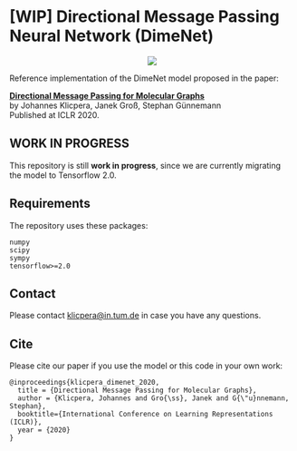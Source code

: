 # [WIP] Directional Message Passing Neural Network (DimeNet)

<p align="center">
<img src="https://github.com/klicperajo/dimenet/blob/master/2dfilters_large_layer2.png?raw=true">
</p>


Reference implementation of the DimeNet model proposed in the paper:

**[Directional Message Passing for Molecular Graphs](https://www.kdd.in.tum.de/gdc)**   
by Johannes Klicpera, Janek Groß, Stephan Günnemann   
Published at ICLR 2020.

## WORK IN PROGRESS

This repository is still **work in progress**, since we are currently migrating the model to Tensorflow 2.0.

<!-- ## Run the code
This repository primarily contains a demonstration of enhancing a graph convolutional network (GCN) with graph diffusion convolution (GDC) in the notebook `gdc_demo.ipynb`. -->

## Requirements
The repository uses these packages:

```
numpy
scipy
sympy
tensorflow>=2.0
```

## Contact
Please contact klicpera@in.tum.de in case you have any questions.

## Cite
Please cite our paper if you use the model or this code in your own work:

```
@inproceedings{klicpera_dimenet_2020,
  title = {Directional Message Passing for Molecular Graphs},
  author = {Klicpera, Johannes and Gro{\ss}, Janek and G{\"u}nnemann, Stephan},
  booktitle={International Conference on Learning Representations (ICLR)},
  year = {2020}
}
```
